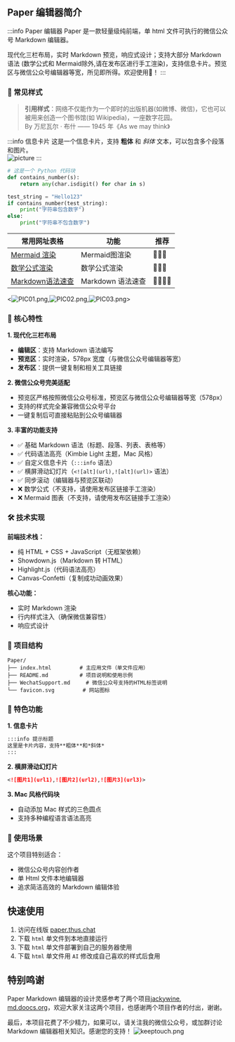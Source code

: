 ## Paper 编辑器简介

:::info Paper 编辑器
Paper 是一款轻量级纯前端，单 html 文件可执行的微信公众号 Markdown 编辑器。

现代化三栏布局，实时 Markdown 预览，响应式设计；支持大部分 Markdown 语法 (数学公式和 Mermaid除外,请在发布区进行手工渲染)，支持信息卡片。预览区与微信公众号编辑器等宽，所见即所得。欢迎使用👏！
:::

### 🎨 常见样式

> **引用样式**：网络不仅能作为一个即时的出版机器(如微博、微信)，它也可以被用来创造一个图书馆(如 Wikipedia)，一座数字花园。  
By 万尼瓦尔 · 布什 —— 1945 年《As we may think》

:::info 信息卡片
这是一个信息卡片，支持 **粗体** 和 *斜体* 文本，可以包含多个段落和图片。  
![picture](https://pic.thus.chat/rest/gdIbj5K.png)
:::


```python
# 这是一个 Python 代码块
def contains_number(s):
    return any(char.isdigit() for char in s)

test_string = "Hello123"
if contains_number(test_string):
    print("字符串包含数字")
else:
    print("字符串不包含数字")
```

| 常用网址表格             | 功能                  | 推荐    |
| ------------------------------------------- | ---------------------- | ------------ |
| [Mermaid 渲染](https://mermaid-live.nodejs.cn/edit) | Mermaid图渲染 | 🌟🌟🌟  |
| [数学公式渲染](https://mathjax.thus.chat/)   	| 数学公式渲染 | 🌟🌟🌟 |
| [Markdown语法速查](https://xiaolinbaba.notion.site/Markdown-bcf20a9190db4b208dc137f755788405) | Markdown 语法速查 | 🌟🌟🌟🌟 |

<![PIC01.png](https://pic.thus.chat/rest/0QryNTK.png),![PIC02.png](https://pic.thus.chat/rest/TypyNTK.png),![PIC03.png](https://pic.thus.chat/rest/6yRyNTK.png)>

### 🎯 核心特性

**1. 现代化三栏布局**
- **编辑区**：支持 Markdown 语法编写
- **预览区**：实时渲染，578px 宽度（与微信公众号编辑器等宽）
- **发布区**：提供一键复制和相关工具链接

**2. 微信公众号完美适配**
- 预览区严格按照微信公众号标准，预览区与微信公众号编辑器等宽（578px）
- 支持的样式完全兼容微信公众号平台
- 一键复制后可直接粘贴到公众号编辑器

**3. 丰富的功能支持**
- ✅ 基础 Markdown 语法（标题、段落、列表、表格等）
- ✅ 代码语法高亮（Kimbie Light 主题，Mac 风格）
- ✅ 自定义信息卡片（`:::info` 语法）
- ✅ 横屏滑动幻灯片（`<![alt](url),![alt](url)>` 语法）
- ✅ 同步滚动（编辑器与预览区联动）
- ❌ 数学公式（不支持，请使用发布区链接手工渲染）
- ❌ Mermaid 图表（不支持，请使用发布区链接手工渲染）

### 🛠️ 技术实现

**前端技术栈：**
- 纯 HTML + CSS + JavaScript（无框架依赖）
- Showdown.js（Markdown 转 HTML）
- Highlight.js（代码语法高亮）
- Canvas-Confetti（复制成功动画效果）

**核心功能：**
- 实时 Markdown 渲染
- 行内样式注入（确保微信兼容性）
- 响应式设计

### 📁 项目结构

```
Paper/
├── index.html         # 主应用文件（单文件应用）
├── README.md          # 项目说明和使用示例
├── WechatSupport.md     # 微信公众号支持的HTML标签说明
└── favicon.svg       	# 网站图标
```

### 🎨 特色功能

**1. 信息卡片**
```markdown
:::info 提示标题
这里是卡片内容，支持**粗体**和*斜体*
:::
```

**2. 横屏滑动幻灯片**
```markdown
<![图片1](url1),![图片2](url2),![图片3](url3)>
```

**3. Mac 风格代码块**
- 自动添加 Mac 样式的三色圆点
- 支持多种编程语言语法高亮

### 🚀 使用场景

这个项目特别适合：
- 微信公众号内容创作者
- 单 Html 文件本地编辑器
- 追求简洁高效的 Markdown 编辑体验


## 快速使用

1. 访问在线版 [paper.thus.chat](https://paper.thus.chat)
2. 下载 `html` 单文件到本地直接运行
3. 下载 `html` 单文件部署到自己的服务器使用
4. 下载 `html` 单文件用 `AI` 修改成自己喜欢的样式后食用 


## 特别鸣谢

Paper Markdown 编辑器的设计灵感参考了两个项目[jackywine](https://dqxf1izhlm.feishu.cn/wiki/RxfQwz2qXi06aqk17Hocfj5Gnk1), [md.doocs.org](https://md.doocs.org/)，欢迎大家关注这两个项目，也感谢两个项目作者的付出，谢谢。

最后，本项目花费了不少精力，如果可以，请关注我的微信公众号，或加群讨论 Markdown 编辑器相关知识。感谢您的支持！
![keeptouch.png](https://pic.thus.chat/rest/RxypSTK.png)